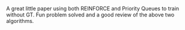 A great little paper using both REINFORCE and Priority Queues to train without GT. Fun problem solved and a good review of the above two algorithms.
